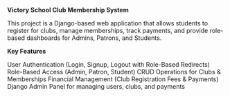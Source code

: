 **Victory School Club Membership System**

This project is a Django-based web application that allows students to register for clubs, manage memberships, track payments, and provide role-based dashboards for Admins, Patrons, and Students.

**Key Features**

User Authentication (Login, Signup, Logout with Role-Based Redirects)
Role-Based Access (Admin, Patron, Student)
CRUD Operations for Clubs & Memberships
Financial Management (Club Registration Fees & Payments)
Django Admin Panel for managing users, clubs, and payments
